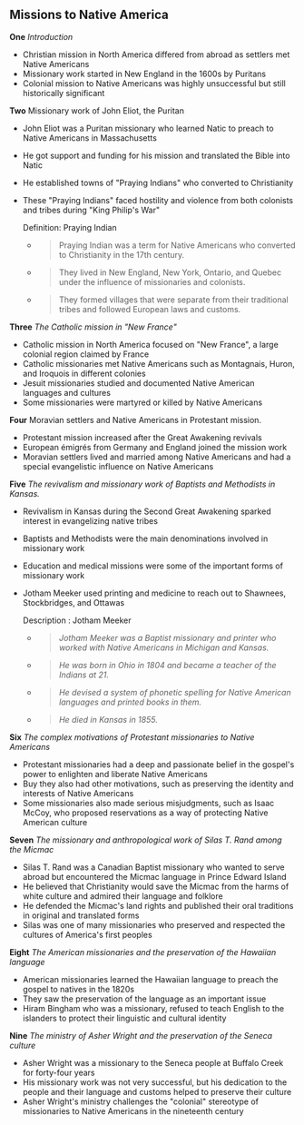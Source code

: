 ## Missions to Native America

**One** _Introduction_

- Christian mission in North America differed from abroad as settlers met Native Americans
- Missionary work started in New England in the 1600s by Puritans
- Colonial mission to Native Americans was highly unsuccessful but still historically significant

**Two** Missionary work of John Eliot, the Puritan

- John Eliot was a Puritan missionary who learned Natic to preach to Native Americans in Massachusetts
- He got support and funding for his mission and translated the Bible into Natic
- He established towns of "Praying Indians" who converted to Christianity
- These "Praying Indians" faced hostility and violence from both colonists and tribes during "King Philip's War"

  Definition: Praying Indian

  - > Praying Indian was a term for Native Americans who converted to Christianity in the 17th century.
  - > They lived in New England, New York, Ontario, and Quebec under the influence of missionaries and colonists.
  - > They formed villages that were separate from their traditional tribes and followed European laws and customs.

**Three** _The Catholic mission in "New France"_

- Catholic mission in North America focused on "New France", a large colonial region claimed by France
- Catholic missionaries met Native Americans such as Montagnais, Huron, and Iroquois in different colonies
- Jesuit missionaries studied and documented Native American languages and cultures
- Some missionaries were martyred or killed by Native Americans

**Four** Moravian settlers and Native Americans in Protestant mission.

- Protestant mission increased after the Great Awakening revivals
- European émigrés from Germany and England joined the mission work
- Moravian settlers lived and married among Native Americans and had a special evangelistic influence on Native Americans

**Five** _The revivalism and missionary work of Baptists and Methodists in Kansas._

- Revivalism in Kansas during the Second Great Awakening sparked interest in evangelizing native tribes
- Baptists and Methodists were the main denominations involved in missionary work
- Education and medical missions were some of the important forms of missionary work
- Jotham Meeker used printing and medicine to reach out to Shawnees, Stockbridges, and Ottawas

  Description : Jotham Meeker

  - > _Jotham Meeker was a Baptist missionary and printer who worked with Native Americans in Michigan and Kansas._
  - > _He was born in Ohio in 1804 and became a teacher of the Indians at 21._
  - > _He devised a system of phonetic spelling for Native American languages and printed books in them._
  - > _He died in Kansas in 1855._

**Six** _The complex motivations of Protestant missionaries to Native Americans_

- Protestant missionaries had a deep and passionate belief in the gospel's power to enlighten and liberate Native Americans
- Buy they also had other motivations, such as preserving the identity and interests of Native Americans
- Some missionaries also made serious misjudgments, such as Isaac McCoy, who proposed reservations as a way of protecting Native American culture

**Seven** _The missionary and anthropological work of Silas T. Rand among the Micmac_

- Silas T. Rand was a Canadian Baptist missionary who wanted to serve abroad but encountered the Micmac language in Prince Edward Island
- He believed that Christianity would save the Micmac from the harms of white culture and admired their language and folklore
- He defended the Micmac's land rights and published their oral traditions in original and translated forms
- Silas was one of many missionaries who preserved and respected the cultures of America's first peoples

**Eight** _The American missionaries and the preservation of the Hawaiian language_

- American missionaries learned the Hawaiian language to preach the gospel to natives in the 1820s
- They saw the preservation of the language as an important issue
- Hiram Bingham who was a missionary, refused to teach English to the islanders to protect their linguistic and cultural identity

**Nine** _The ministry of Asher Wright and the preservation of the Seneca culture_

- Asher Wright was a missionary to the Seneca people at Buffalo Creek for forty-four years
- His missionary work was not very successful, but his dedication to the people and their language and customs helped to preserve their culture
- Asher Wright's ministry challenges the "colonial" stereotype of missionaries to Native Americans in the nineteenth century
